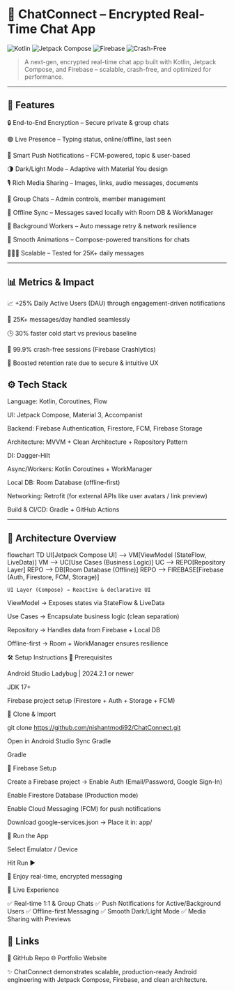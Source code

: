 # 🔐 ChatConnect – Encrypted Real-Time Chat App

![Kotlin](https://img.shields.io/badge/Kotlin-100%25-blue.svg)
![Jetpack Compose](https://img.shields.io/badge/Jetpack_Compose-UI-lightgreen.svg)
![Firebase](https://img.shields.io/badge/Firebase-Backend-yellow.svg)
![Crash-Free](https://img.shields.io/badge/Crash--Free-99.9%25-success.svg)

> A next-gen, encrypted real-time chat app built with Kotlin, Jetpack Compose, and Firebase – scalable, crash-free, and optimized for performance.

---

## 📱 Features

🔒 End-to-End Encryption – Secure private & group chats

🟢 Live Presence – Typing status, online/offline, last seen

🔔 Smart Push Notifications – FCM-powered, topic & user-based

🌗 Dark/Light Mode – Adaptive with Material You design

🎙️ Rich Media Sharing – Images, links, audio messages, documents

💬 Group Chats – Admin controls, member management

📂 Offline Sync – Messages saved locally with Room DB & WorkManager

🔄 Background Workers – Auto message retry & network resilience

🎨 Smooth Animations – Compose-powered transitions for chats

🧑‍🤝‍🧑 Scalable – Tested for 25K+ daily messages

---

## 📊 Metrics & Impact

📈 +25% Daily Active Users (DAU) through engagement-driven notifications

💬 25K+ messages/day handled seamlessly

🕒 30% faster cold start vs previous baseline

🧪 99.9% crash-free sessions (Firebase Crashlytics)

🔐 Boosted retention rate due to secure & intuitive UX

## ⚙️ Tech Stack

Language: Kotlin, Coroutines, Flow

UI: Jetpack Compose, Material 3, Accompanist

Backend: Firebase Authentication, Firestore, FCM, Firebase Storage

Architecture: MVVM + Clean Architecture + Repository Pattern

DI: Dagger-Hilt

Async/Workers: Kotlin Coroutines + WorkManager

Local DB: Room Database (offline-first)

Networking: Retrofit (for external APIs like user avatars / link preview)

Build & CI/CD: Gradle + GitHub Actions

---

## 🧠 Architecture Overview

flowchart TD
    UI[Jetpack Compose UI] --> VM[ViewModel (StateFlow, LiveData)]
    VM --> UC[Use Cases (Business Logic)]
    UC --> REPO[Repository Layer]
    REPO --> DB[Room Database (Offline)]
    REPO --> FIREBASE[Firebase (Auth, Firestore, FCM, Storage)]

    UI Layer (Compose) → Reactive & declarative UI

ViewModel → Exposes states via StateFlow & LiveData

Use Cases → Encapsulate business logic (clean separation)

Repository → Handles data from Firebase + Local DB

Offline-first → Room + WorkManager ensures resilience

🛠 Setup Instructions
🔹 Prerequisites

Android Studio Ladybug | 2024.2.1 or newer

JDK 17+

Firebase project setup (Firestore + Auth + Storage + FCM)

🔹 Clone & Import

git clone https://github.com/nishantmodi92/ChatConnect.git

Open in Android Studio
Sync Gradle

Gradle

🔹 Firebase Setup

Create a Firebase project → Enable Auth (Email/Password, Google Sign-In)

Enable Firestore Database (Production mode)

Enable Cloud Messaging (FCM) for push notifications

Download google-services.json → Place it in:
app/

🔹 Run the App

Select Emulator / Device

Hit Run ▶

🎉 Enjoy real-time, encrypted messaging

🚀 Live Experience

✅ Real-time 1:1 & Group Chats
✅ Push Notifications for Active/Background Users
✅ Offline-first Messaging
✅ Smooth Dark/Light Mode
✅ Media Sharing with Previews

## 🔗 Links
📂 GitHub Repo
🌐 Portfolio Website

✨ ChatConnect demonstrates scalable, production-ready Android engineering with Jetpack Compose, Firebase, and clean architecture.










